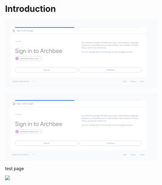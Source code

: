# Introduction

![Image Description](assets/loading.PNG)

![Image exchange](./assets/loading.PNG)

test page

![](https://archbee-image-uploads.s3.amazonaws.com/HCIek7I0UxvyNHQ0EFzVX-anxpx9yEugHBGRd_Ed3rf-20241029-141136.png)

